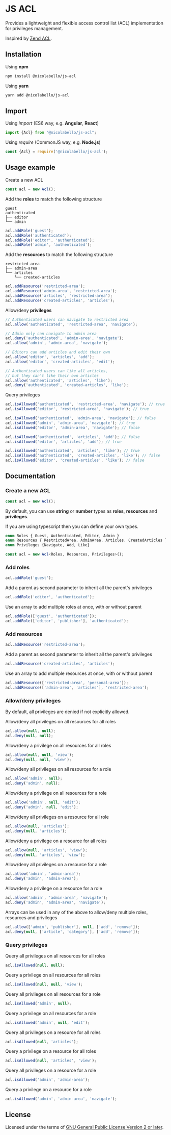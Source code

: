 # JS ACL

Provides a lightweight and flexible access control list (ACL) implementation for privileges management.

Inspired by [Zend ACL](https://framework.zend.com/manual/2.4/en/modules/zend.permissions.acl.intro.html).

## Installation

Using **npm**

```bash
npm install @nicolabello/js-acl
```

Using **yarn**

```bash
yarn add @nicolabello/js-acl
```

## Import

Using _import_ (ES6 way, e.g. **Angular**, **React**)

```js
import {Acl} from "@nicolabello/js-acl";
```

Using _require_ (CommonJS way, e.g. **Node.js**)

```js
const {Acl} = require('@nicolabello/js-acl');
```

## Usage example

Create a new ACL

```js
const acl = new Acl();
```

Add the **roles** to match the following structure

```
guest
authenticated
├── editor
└── admin
```

```js
acl.addRole('guest');
acl.addRole('authenticated');
acl.addRole('editor', 'authenticated');
acl.addRole('admin', 'authenticated');
```

Add the **resources** to match the following structure

```
restricted-area
├── admin-area
└── articles
    └── created-articles
```

```js
acl.addResource('restricted-area');
acl.addResource('admin-area', 'restricted-area');
acl.addResource('articles', 'restricted-area');
acl.addResource('created-articles', 'articles');
```

Allow/deny **privileges**

```js
// Authenticated users can navigate to restricted area
acl.allow('authenticated', 'restricted-area', 'navigate');

// Admin only can navigate to admin area
acl.deny('authenticated', 'admin-area', 'navigate');
acl.allow('admin', 'admin-area', 'navigate');

// Editors can add articles and edit their own
acl.allow('editor', 'articles', 'add');
acl.allow('editor', 'created-articles', 'edit');

// Authenticated users can like all articles,
// but they can't like their own articles
acl.allow('authenticated', 'articles', 'like');
acl.deny('authenticated', 'created-articles', 'like');
```

Query privileges

```js
acl.isAllowed('authenticated', 'restricted-area', 'navigate'); // true
acl.isAllowed('editor', 'restricted-area', 'navigate'); // true

acl.isAllowed('authenticated', 'admin-area', 'navigate'); // false
acl.isAllowed('admin', 'admin-area', 'navigate'); // true
acl.isAllowed('editor', 'admin-area', 'navigate'); // false

acl.isAllowed('authenticated', 'articles', 'add'); // false
acl.isAllowed('editor', 'articles', 'add'); // true

acl.isAllowed('authenticated', 'articles', 'like'); // true
acl.isAllowed('authenticated', 'created-articles', 'like'); // false
acl.isAllowed('editor', 'created-articles', 'like'); // false
```

## Documentation

### Create a new ACL

```js
const acl = new Acl();
```

By default, you can use **string** or **number** types as **roles**, **resources** and **privileges**.

If you are using typescript then you can define your own types.

```typescript
enum Roles { Guest, Authenticated, Editor, Admin }
enum Resources { RestrictedArea, AdminArea, Articles, CreatedArticles }
enum Privileges {Navigate, Add, Like}

const acl = new Acl<Roles, Resources, Privileges>();
```

### Add roles

```js
acl.addRole('guest');
```

Add a parent as second parameter to inherit all the parent's privileges

```js
acl.addRole('editor', 'authenticated');
```

Use an array to add multiple roles at once, with or without parent

```js
acl.addRole(['guest', 'authenticated']);
acl.addRole(['editor', 'publisher'], 'authenticated');
```

### Add resources

```js
acl.addResource('restricted-area');
```

Add a parent as second parameter to inherit all the parent's privileges

```js
acl.addResource('created-articles', 'articles');
```

Use an array to add multiple resources at once, with or without parent

```js
acl.addResource(['restricted-area', 'personal-area']);
acl.addResource(['admin-area', 'articles'], 'restricted-area');
```

### Allow/deny privileges

By default, all privileges are denied if not explicitly allowed.

Allow/deny all privileges on all resources for all roles

```js
acl.allow(null, null);
acl.deny(null, null);
```

Allow/deny a privilege on all resources for all roles

```js
acl.allow(null, null, 'view');
acl.deny(null, null, 'view');
```

Allow/deny all privileges on all resources for a role

```js
acl.allow('admin', null);
acl.deny('admin', null);
```

Allow/deny a privilege on all resources for a role

```js
acl.allow('admin', null, 'edit');
acl.deny('admin', null, 'edit');
```

Allow/deny all privileges on a resource for all role

```js
acl.allow(null, 'articles');
acl.deny(null, 'articles');
```

Allow/deny a privilege on a resource for all roles

```js
acl.allow(null, 'articles', 'view');
acl.deny(null, 'articles', 'view');
```

Allow/deny all privileges on a resource for a role

```js
acl.allow('admin', 'admin-area');
acl.deny('admin', 'admin-area');
```

Allow/deny a privilege on a resource for a role

```js
acl.allow('admin', 'admin-area', 'navigate');
acl.deny('admin', 'admin-area', 'navigate');
```

Arrays can be used in any of the above to allow/deny multiple roles, resources and privileges

```js
acl.allow(['admin', 'publisher'], null, ['add', 'remove']);
acl.deny(null, ['article', 'category'], ['add', 'remove']);
```

### Query privileges

Query all privileges on all resources for all roles

```js
acl.isAllowed(null, null);
```

Query a privilege on all resources for all roles

```js
acl.isAllowed(null, null, 'view');
```

Query all privileges on all resources for a role

```js
acl.isAllowed('admin', null);
```

Query a privilege on all resources for a role

```js
acl.isAllowed('admin', null, 'edit');
```

Query all privileges on a resource for all roles

```js
acl.isAllowed(null, 'articles');
```

Query a privilege on a resource for all roles

```js
acl.isAllowed(null, 'articles', 'view');
```

Query all privileges on a resource for a role

```js
acl.isAllowed('admin', 'admin-area');
```

Query a privilege on a resource for a role

```js
acl.isAllowed('admin', 'admin-area', 'navigate');
```

## License

Licensed under the terms of [GNU General Public License Version 2 or later](http://www.gnu.org/licenses/gpl.html).

